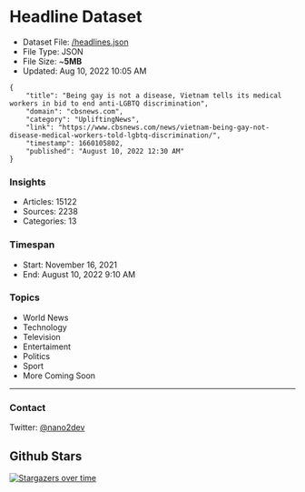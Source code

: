 # Headline Dataset

- Dataset File: [/headlines.json](https://raw.githubusercontent.com/fwd/news/master/headlines.json) 
- File Type: JSON
- File Size: ~**5MB**
- Updated: Aug 10, 2022 10:05 AM

```
{
    "title": "Being gay is not a disease, Vietnam tells its medical workers in bid to end anti-LGBTQ discrimination",
    "domain": "cbsnews.com",
    "category": "UpliftingNews",
    "link": "https://www.cbsnews.com/news/vietnam-being-gay-not-disease-medical-workers-told-lgbtq-discrimination/",
    "timestamp": 1660105802,
    "published": "August 10, 2022 12:30 AM"
}
```

### Insights

- Articles: 15122
- Sources: 2238
- Categories: 13

### Timespan

- Start: November 16, 2021
- End: August 10, 2022 9:10 AM

### Topics

- World News
- Technology
- Television
- Entertaiment
- Politics
- Sport
- More Coming Soon

---

### Contact 

Twitter: [@nano2dev](https://twitter.com/nano2dev)

## Github Stars

[![Stargazers over time](https://starchart.cc/fwd/news.svg)](https://starchart.cc/fwd/news)
	